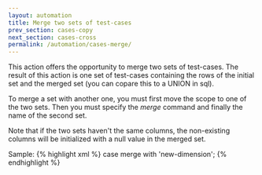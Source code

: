 ```yaml
---
layout: automation
title: Merge two sets of test-cases
prev_section: cases-copy
next_section: cases-cross
permalink: /automation/cases-merge/
---
```

This action offers the opportunity to merge two sets of test-cases. The result of this action is one set of test-cases containing the rows of the initial set and the merged set (you can copare this to a UNION in sql).

To merge a set with another one, you must first move the scope to one of the two sets. Then you must specify the *merge* command and finally the name of the second set.

Note that if the two sets haven't the same columns, the non-existing columns will be initialized with a null value in the merged set.

Sample:
{% highlight xml %}
case merge with 'new-dimension';
{% endhighlight %}
